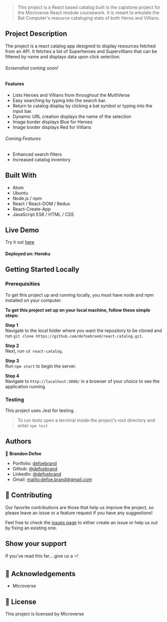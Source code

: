 > This project is a React based catalog built is the capstone project for the Microverse React module coursework. It is meant to emulate the Bat Computer's resource cataloging stats of both Heros and Villians.

## Project Description

The project is a react catalog app designed to display resources fetched from an API. It fetches a list of Superheroes and Supervillians that can be filtered by name and displays data upon click selection.

###### Screenshot coming soon!

#### Features
-   Lists Heroes and Villians from throughout the MultiVerse
-   Easy searching by typing into the search bar.
-   Return to catalog display by clicking a bat symbol or typing into the input bar.
-   Dynamic URL creation displays the name of the selection
-   Image border displays Blue for Heroes
-   Image border displays Red for Villians

###### Coming Features
-   Enhanced search filters
-   Increased catalog inventory

## Built With
-   Atom
-   Ubuntu
-   Node.js / npm 
-   React / React-DOM / Redux
-   React-Create-App
-   JavaScript ES6 / HTML / CSS


## Live Demo
Try it out [here](https://batcomputer.netlify.app)
#### Deployed on: Heroku


## Getting Started Locally

### Prerequisities
To get this project up and running locally, you must have node and npm installed on your computer.

**To get this project set up on your local machine, follow these simple steps:**

**Step 1**<br>
Navigate to the local folder where you want the repository to be cloned and run
`git clone https://github.com/defoebrand/react-catalog.git`.<br>

**Step 2**<br>
Next, run `cd react-catalog`.<br>

**Step 3**<br>
Run `npm start` to begin the server.<br>

**Step 4**<br>
Navigate to `http://localhost:3000/` in a browser of your choice to see the application running<br>

### Testing
This project uses Jest for testing.
> To run tests open a terminal inside the project's root directory and enter `npm test`

## Authors

👤 **Brandon Defoe**

-   Portfolio: [defoebrand](https://www.defoebrand.com)
-   Github: [@defoebrand](https://github.com/defoebrand)
-   LinkedIn: [@defoebrand](https://www.linkedin.com/in/defoebrand/)
-   Gmail: <mailto:defoe.brand@gmail.com>

## 🤝 Contributing

Our favorite contributions are those that help us improve the project, so please leave an issue or a feature request if you have any suggestions!

Feel free to check the [issues page](https://github.com/defoebrand/react-catalog/issues) to either create an issue or help us out by fixing an existing one.

## Show your support

If you've read this far....give us a ⭐️!

## :clap: Acknowledgements

-   Microverse

## 📝 License

This project is licensed by Microverse
